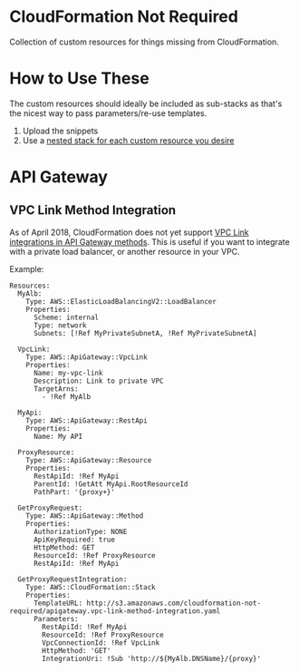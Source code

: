 # CloudFormation Not Required
Collection of custom resources for things missing from CloudFormation.

# How to Use These
The custom resources should ideally be included as sub-stacks as that's the nicest way to pass parameters/re-use templates.

 1. Upload the snippets
 2. Use a [nested stack for each custom resource you desire](https://docs.aws.amazon.com/AWSCloudFormation/latest/UserGuide/aws-properties-stack.html)

# API Gateway

## VPC Link Method Integration
As of April 2018, CloudFormation does not yet support [VPC Link integrations in API Gateway methods](https://docs.aws.amazon.com/apigateway/latest/developerguide/getting-started-with-private-integration.html). This is useful if you want to integrate with a private load balancer, or another resource in your VPC.

Example:
```
Resources:
  MyAlb:
    Type: AWS::ElasticLoadBalancingV2::LoadBalancer
    Properties:
      Scheme: internal
      Type: network
      Subnets: [!Ref MyPrivateSubnetA, !Ref MyPrivateSubnetA]

  VpcLink:
    Type: AWS::ApiGateway::VpcLink
    Properties:
      Name: my-vpc-link
      Description: Link to private VPC
      TargetArns:
        - !Ref MyAlb

  MyApi:
    Type: AWS::ApiGateway::RestApi
    Properties:
      Name: My API

  ProxyResource:
    Type: AWS::ApiGateway::Resource
    Properties:
      RestApiId: !Ref MyApi
      ParentId: !GetAtt MyApi.RootResourceId
      PathPart: '{proxy+}'

  GetProxyRequest:
    Type: AWS::ApiGateway::Method
    Properties:
      AuthorizationType: NONE
      ApiKeyRequired: true
      HttpMethod: GET
      ResourceId: !Ref ProxyResource
      RestApiId: !Ref MyApi

  GetProxyRequestIntegration:
    Type: AWS::CloudFormation::Stack
    Properties:
      TemplateURL: http://s3.amazonaws.com/cloudformation-not-required/apigateway.vpc-link-method-integration.yaml
      Parameters:
        RestApiId: !Ref MyApi
        ResourceId: !Ref ProxyResource
        VpcConnectionId: !Ref VpcLink
        HttpMethod: 'GET'
        IntegrationUri: !Sub 'http://${MyAlb.DNSName}/{proxy}'
```
